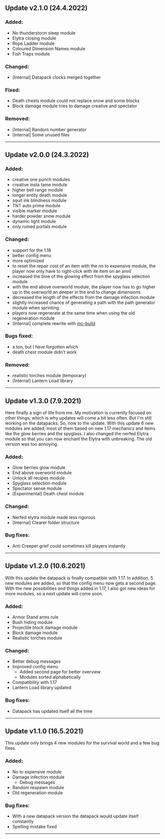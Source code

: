 
## Update v2.1.0 (24.4.2022)

### Added:
 - No thunderstorm sleep module
 - Elytra closing module
 - Rope Ladder module
 - Coloured Dimension Names module
 - Fish Traps module

### Changed:
 - [Internal] Datapack clocks merged together

### Fixed:
 - Death chests module could not replace snow and some blocks
 - Block damage module tries to damage creative and spectator

### Removed:
 - [Internal] Random number generator
 - [Internal] Some unused files

***

## Update v2.0.0 (24.3.2022)

### Added:
  - creative one punch modules
  - creative insta tame module
  - higher bell range module
  - longer entity death module
  - squit ink blindness module
  - TNT auto prime module
  - visible marker module
  - harder powder snow module
  - dynamic light module
  - only ruined portals module

### Changed:
  - support for the 1.18
  - better config menu
  - more optimized
  - to reset the repair cost of an item with the no to expensive module, the player now only have to right-click with ite item on an anvil
  - increased the time of the glowing effect from the spyglass selection module
  - with the end above overworld module, the player now has to go higher up in the overworld an deeper in the end to change dimensions
  - decreased the length of the effects from the damage infection module 
  - slightly increased chance of generating a path with the path generator module when sprinting
  - players now regenerate at the same time when using the old regeneration module
  - [Internal] complete rewrite with [mc-build](https://github.com/mc-build/mc-build)

### Bugs fixed:
  - a ton, but I have forgotten which
  - death chest module didn't work

### Removed:
  - realistic torches module (temporary)
  - [Internal] Lantern Load library

***

## Update v1.3.0 (7.9.2021)

Here finally a sign of life from me. My motivation is currently focused on other things, which is why updates will come a bit less often. But I'm still working on the datapacks. So, now to the update.
With this update 6 new modules are added, most of them based on new 1.17 mechanics and items like the glow berries and the spyglass. I also changed the nerfed Elytra module so that you can now enchant the Elytra with unbreaking. The old version was too annoying. 

### Added:
- Glow berries glow module
- End above overworld module
- Unlock all recipes module
- Spyglass selection module
- Spectator sense module
- [Experimental] Death chest module

### Changed:
- Nerfed elytra module made less rigorous
- [Internal] Clearer folder structure

### Bug fixes:
- Anti Creeper grief could sometimes kill players instantly

***

## Update v1.2.0 (10.6.2021)

With this update the datapack is finally compatible with 1.17. In addition, 5 new modules are added, so that the config menu now gets a second page.
With the new possibilities and things added in 1.17, I also got new ideas for more modules, so a next update will come soon.

### Added:
- Armor Stand arms rule
- Bush hiding module
- Projectile block damage module
- Block damage module
- Realistic torches module

### Changed:
- Better debug messages
- Improved config menu
  - Added second page for better overview
  - Modules sorted alphabetically
- Compatibility with 1.17
- Lantern Load library updated

### Bug fixes:
- Datapack has updated itself all the time

***

## Update v1.1.0 (16.5.2021)

This update only brings 4 new modules for the survival world and a few bug fixes.

### Added:
- No to expensive module
- Damage infection module
    - Debug messages
- Random respawn module
- Old regeneration module

### Bug fixes:
- With a new datapack version the datapack would update itself constantly
- Spelling mistake fixed

***
